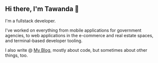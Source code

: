 ## Hi there, I'm Tawanda 👋

I'm a fullstack developer.

I've worked on everything from mobile applications for government agencies, to web applications in the e-commerce and real estate spaces, and terminal-based developer tooling.

I also write @ [My Blog](https://www.tawandamunongo.dev), mostly about code, but sometimes about other things, too.
